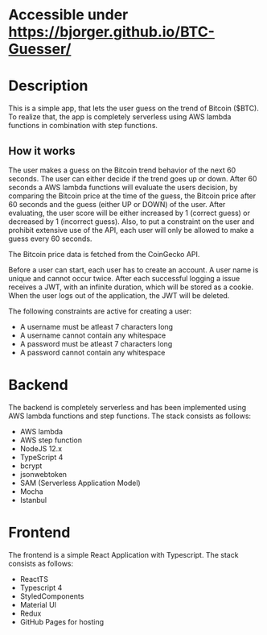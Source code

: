 # Accessible under https://bjorger.github.io/BTC-Guesser/

# Description

This is a simple app, that lets the user guess on the trend of Bitcoin ($BTC). To realize that, the app is completely serverless using AWS lambda functions in combination with step functions.

## How it works

The user makes a guess on the Bitcoin trend behavior of the next 60 seconds. The user can either decide if the trend goes up or down. After 60 seconds a AWS lambda functions will evaluate the users decision, by comparing the Bitcoin price at the time of the guess, the Bitcoin price after 60 seconds and the guess (either UP or DOWN) of the user.
After evaluating, the user score will be either increased by 1 (correct guess) or decreased by 1 (incorrect guess).
Also, to put a constraint on the user and prohibit extensive use of the API, each user will only be allowed to make a guess every 60 seconds.

The Bitcoin price data is fetched from the CoinGecko API.

Before a user can start, each user has to create an account. A user name is unique and cannot occur twice. After each successful logging a issue receives a JWT, with an infinite duration, which will be stored as a cookie. When the user logs out of the application, the JWT will be deleted.

The following constraints are active for creating a user:

-   A username must be atleast 7 characters long
-   A username cannot contain any whitespace
-   A password must be atleast 7 characters long
-   A password cannot contain any whitespace

# Backend

The backend is completely serverless and has been implemented using AWS lambda functions and step functions.
The stack consists as follows:

-   AWS lambda
-   AWS step function
-   NodeJS 12.x
-   TypeScript 4
-   bcrypt
-   jsonwebtoken
-   SAM (Serverless Application Model)
-   Mocha
-   Istanbul

# Frontend

The frontend is a simple React Application with Typescript.
The stack consists as follows:

-   ReactTS
-   Typescript 4
-   StyledComponents
-   Material UI
-   Redux
-   GitHub Pages for hosting
